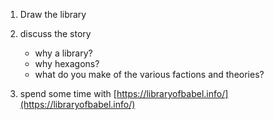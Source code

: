 1. Draw the library

2. discuss the story  
    + why a library?
    + why hexagons?
    + what do you make of the various factions and theories? 

3. spend some time with [https://libraryofbabel.info/](https://libraryofbabel.info/)